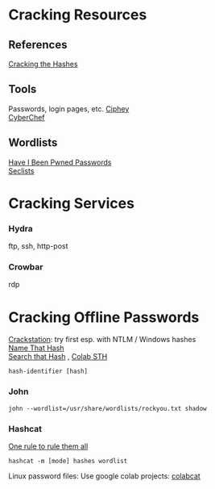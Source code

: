 # Cracking Resources 
## References 
[Cracking the Hashes](https://zweilosec.gitbook.io/hackers-rest/os-agnostic/password-cracking/cracking-the-hashes)   

## Tools
Passwords, login pages, etc.
[Ciphey](https://github.com/Ciphey/Ciphey)  
[CyberChef](https://gchq.github.io/CyberChef/)  

## Wordlists   
[Have I Been Pwned Passwords](https://haveibeenpwned.com/Passwords)   
[Seclists](https://github.com/danielmiessler/SecLists)  

# Cracking Services   

### Hydra
ftp, ssh, http-post 
### Crowbar 
rdp  

# Cracking Offline Passwords  
[Crackstation](https://crackstation.net/): try first esp. with NTLM / Windows hashes      
[Name That Hash](https://nth.skerritt.blog/)   
[Search that Hash](https://github.com/HashPals/Search-That-Hash) , [Colab STH](https://github.com/vaishnavpardhi/colabsth/)  
 
    hash-identifier [hash]     

### John 
    john --wordlist=/usr/share/wordlists/rockyou.txt shadow 
    
    

### Hashcat  
[One rule to rule them all](https://github.com/NotSoSecure/password_cracking_rules)  

    hashcat -m [mode] hashes wordlist    

Linux password files: Use google colab projects: [colabcat](https://github.com/someshkar/colabcat)  
